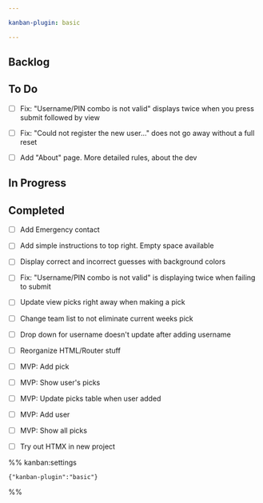 ```yaml
---

kanban-plugin: basic

---
```


## Backlog



## To Do

- [ ] Fix: "Username/PIN combo is not valid" displays twice when you press submit followed by view
- [ ] Fix: "Could not register the new user..." does not go away without a full reset
- [ ] Add "About" page. More detailed rules, about the dev


## In Progress



## Completed

- [ ] Add Emergency contact
- [ ] Add simple instructions to top right. Empty space available
- [ ] Display correct and incorrect guesses with background colors
- [ ] Fix: "Username/PIN combo is not valid" is displaying twice when failing to submit
- [ ] Update view picks right away when making a pick
- [ ] Change team list to not eliminate current weeks pick
- [ ] Drop down for username doesn't update after adding username
- [ ] Reorganize HTML/Router stuff
- [ ] MVP: Add pick
- [ ] MVP: Show user's picks
- [ ] MVP: Update picks table when user added
- [ ] MVP: Add user
- [ ] MVP: Show all picks
- [ ] Try out HTMX in new project




%% kanban:settings
```
{"kanban-plugin":"basic"}
```
%%